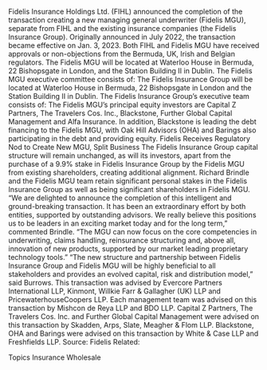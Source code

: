 Fidelis Insurance Holdings Ltd. (FIHL) announced the completion of the transaction creating a new managing general underwriter (Fidelis MGU), separate from FIHL and the existing insurance companies (the Fidelis Insurance Group).
Originally announced in July 2022, the transaction became effective on Jan. 3, 2023. Both FIHL and Fidelis MGU have received approvals or non-objections from the Bermuda, UK, Irish and Belgian regulators.
The Fidelis MGU will be located at Waterloo House in Bermuda, 22 Bishopsgate in London, and the Station Building II in Dublin. The Fidelis MGU executive committee consists of:
The Fidelis Insurance Group will be located at Waterloo House in Bermuda, 22 Bishopsgate in London and the Station Building II in Dublin. The Fidelis Insurance Group’s executive team consists of:
The Fidelis MGU’s principal equity investors are Capital Z Partners, The Travelers Cos. Inc., Blackstone, Further Global Capital Management and Alfa Insurance. In addition, Blackstone is leading the debt financing to the Fidelis MGU, with Oak Hill Advisors (OHA) and Barings also participating in the debt and providing equity.
Fidelis Receives Regulatory Nod to Create New MGU, Split Business
The Fidelis Insurance Group capital structure will remain unchanged, as will its investors, apart from the purchase of a 9.9% stake in Fidelis Insurance Group by the Fidelis MGU from existing shareholders, creating additional alignment.
Richard Brindle and the Fidelis MGU team retain significant personal stakes in the Fidelis Insurance Group as well as being significant shareholders in Fidelis MGU.
“We are delighted to announce the completion of this intelligent and ground-breaking transaction. It has been an extraordinary effort by both entities, supported by outstanding advisors. We really believe this positions us to be leaders in an exciting market today and for the long term,” commented Brindle.
“The MGU can now focus on the core competencies in underwriting, claims handling, reinsurance structuring and, above all, innovation of new products, supported by our market leading proprietary technology tools.”
“The new structure and partnership between Fidelis Insurance Group and Fidelis MGU will be highly beneficial to all stakeholders and provides an evolved capital, risk and distribution model,” said Burrows.
This transaction was advised by Evercore Partners International LLP, Kinmont, Willkie Farr & Gallagher (UK) LLP and PricewaterhouseCoopers LLP. Each management team was advised on this transaction by Mishcon de Reya LLP and BDO LLP. Capital Z Partners, The Travelers Cos. Inc. and Further Global Capital Management were advised on this transaction by Skadden, Arps, Slate, Meagher & Flom LLP. Blackstone, OHA and Barings were advised on this transaction by White & Case LLP and Freshfields LLP.
Source: Fidelis
Related:

Topics
Insurance Wholesale
